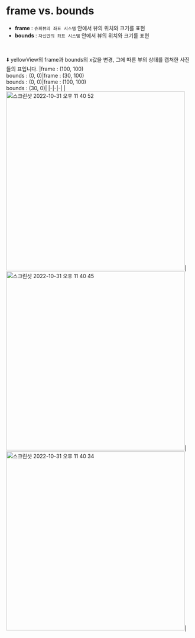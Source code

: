 # frame vs. bounds

- **frame** : `슈퍼뷰의 좌표 시스템` 안에서 뷰의 위치와 크기를 표현
- **bounds** : `자신만의 좌표 시스템` 안에서 뷰의 위치와 크기를 표현
<br>

⬇️ yellowView의 frame과 bounds의 x값을 변경, 그에 따른 뷰의 상태를 캡쳐한 사진들의 표입니다. 
|frame : (100, 100)<br>bounds : (0, 0)|frame : (30, 100)<br>bounds : (0, 0)|frame : (100, 100)<br>bounds : (30, 0)|
|-|-|-|
|<img width="483" alt="스크린샷 2022-10-31 오후 11 40 52" src="https://user-images.githubusercontent.com/116897060/199036537-8f7ebe96-4ef6-4a12-a934-ee88d99ec7c4.png">|<img width="483" alt="스크린샷 2022-10-31 오후 11 40 45" src="https://user-images.githubusercontent.com/116897060/199036527-2cd6119d-dc6c-4589-86b0-7bfe1f0888b1.png">|<img width="483" alt="스크린샷 2022-10-31 오후 11 40 34" src="https://user-images.githubusercontent.com/116897060/199036511-d9d2e091-b514-449a-9dfd-475df4564565.png">|
